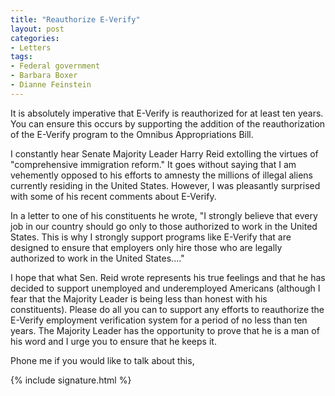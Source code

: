 ```yaml
---
title: "Reauthorize E-Verify"
layout: post
categories:
- Letters
tags:
- Federal government
- Barbara Boxer
- Dianne Feinstein
---
```


It is absolutely imperative that E-Verify is reauthorized for at least ten years. You can ensure this occurs by supporting the addition of the reauthorization of the E-Verify program to the Omnibus Appropriations Bill.

I constantly hear Senate Majority Leader Harry Reid extolling the virtues of "comprehensive immigration reform." It goes without saying that I am vehemently opposed to his efforts to amnesty the millions of illegal aliens currently residing in the United States. However, I was pleasantly surprised with some of his recent comments about E-Verify.

In a letter to one of his constituents he wrote, "I strongly believe that every job in our country should go only to those authorized to work in the United States. This is why I strongly support programs like E-Verify that are designed to ensure that employers only hire those who are legally authorized to work in the United States...."

I hope that what Sen. Reid wrote represents his true feelings and that he has decided to support unemployed and underemployed Americans (although I fear that the Majority Leader is being less than honest with his constituents). Please do all you can to support any efforts to reauthorize the E-Verify employment verification system for a period of no less than ten years. The Majority Leader has the opportunity to prove that he is a man of his word and I urge you to ensure that he keeps it.

Phone me if you would like to talk about this,

{% include signature.html %}
